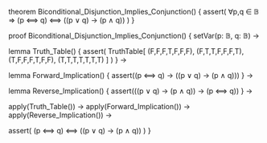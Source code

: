 theorem Biconditional_Disjunction_Implies_Conjunction() {
  assert(
    ∀p,q ∈ 𝔹 ⇒ (p ⟺ q) ⟺ ((p ∨ q) → (p ∧ q))
  )
}

proof Biconditional_Disjunction_Implies_Conjunction() {
  setVar(p: 𝔹, q: 𝔹) →
  
  lemma Truth_Table() {
    assert(
      TruthTable[
        (F,F,F,T,F,F,F),
        (F,T,T,F,F,F,T),
        (T,F,F,F,T,F,F),
        (T,T,T,T,T,T,T)
      ]
    )
  } →
  
  lemma Forward_Implication() {
    assert((p ⟺ q) → ((p ∨ q) → (p ∧ q)))
  } →
  
  lemma Reverse_Implication() {
    assert(((p ∨ q) → (p ∧ q)) → (p ⟺ q))
  } →
  
  apply(Truth_Table()) →
  apply(Forward_Implication()) →
  apply(Reverse_Implication()) →
  
  assert(
    (p ⟺ q) ⟺ ((p ∨ q) → (p ∧ q))
  )
}